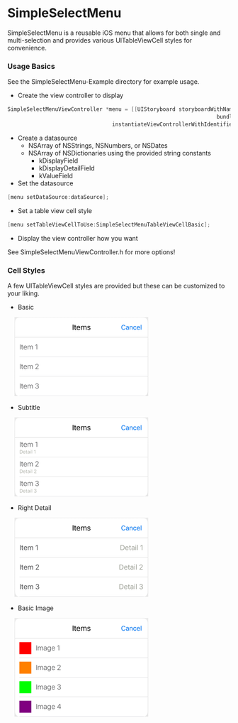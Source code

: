 # SimpleSelectMenu

SimpleSelectMenu is a reusable iOS menu that allows for both single and multi-selection and provides various UITableViewCell styles for convenience.

### Usage Basics
See the SimpleSelectMenu-Example directory for example usage.

- Create the view controller to display
```objective-c
SimpleSelectMenuViewController *menu = [[UIStoryboard storyboardWithName:@"SimpleSelectMenu" 
                                                                  bundle:[NSBundle mainBundle]]
                                 instantiateViewControllerWithIdentifier:NSStringFromClass([SimpleSelectMenuViewController class])];
```
- Create a datasource
    - NSArray of NSStrings, NSNumbers, or NSDates
    - NSArray of NSDictionaries using the provided string constants
        - kDisplayField
        - kDisplayDetailField
        - kValueField
- Set the datasource
```objective-c
[menu setDataSource:dataSource];
```
- Set a table view cell style
```objective-c
[menu setTableViewCellToUse:SimpleSelectMenuTableViewCellBasic];
```
- Display the view controller how you want

See SimpleSelectMenuViewController.h for more options!

### Cell Styles
A few UITableViewCell styles are provided but these can be customized to your liking.

  - Basic
  
&nbsp;&nbsp;&nbsp;&nbsp;<img src="/Images/Basic.png" width="302">

  - Subtitle
  
&nbsp;&nbsp;&nbsp;&nbsp;<img src="/Images/Subtitle.png" width="302">

  - Right Detail
  
&nbsp;&nbsp;&nbsp;&nbsp;<img src="/Images/Right_Detail.png" width="302">

  - Basic Image
  
&nbsp;&nbsp;&nbsp;&nbsp;<img src="/Images/Basic_Image.png" width="302">
